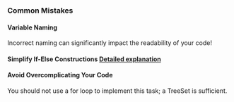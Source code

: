 ### Common Mistakes

#### Variable Naming
Incorrect naming can significantly impact the readability of your code!

#### Simplify If-Else Constructions [Detailed explanation](./../complicated-if-else.md)

#### Avoid Overcomplicating Your Code
You should not use a for loop to implement this task; a TreeSet is sufficient.
